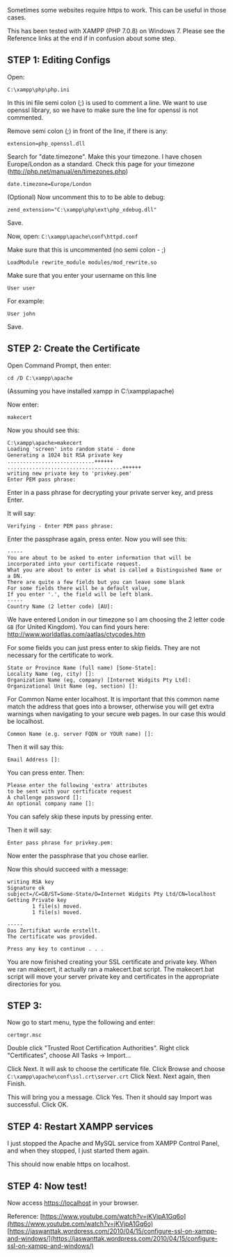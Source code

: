Sometimes some websites require https to work. This can be useful in those cases.

This has been tested with XAMPP (PHP 7.0.8) on Windows 7. Please see the Reference links at the end if in confusion about some step.

## STEP 1: Editing Configs

Open:
```
C:\xampp\php\php.ini
```

In this ini file semi colon (;) is used to comment a line. We want to use openssl library, so we have to make sure the line for openssl is not commented.

Remove semi colon (;) in front of the line, if there is any:
```
extension=php_openssl.dll
```

Search for "date.timezone". Make this your timezone. I have chosen Europe/London as a standard. Check this page for your timezone (http://php.net/manual/en/timezones.php)
```
date.timezone=Europe/London
```

(Optional)
Now uncomment this to to be able to debug:
```
zend_extension="C:\xampp\php\ext\php_xdebug.dll" 
```

Save.

Now, open: `C:\xampp\apache\conf\httpd.conf`

Make sure that this is uncommented (no semi colon - ;)
```
LoadModule rewrite_module modules/mod_rewrite.so
```

Make sure that you enter your username on this line
```
User user
```

For example:
```
User john
```

Save.


## STEP 2: Create the Certificate

Open Command Prompt, then enter:
```
cd /D C:\xampp\apache
```
(Assuming you have installed xampp in C:\xampp\apache)

Now enter:
```
makecert
```

Now you should see this:
```
C:\xampp\apache>makecert
Loading 'screen' into random state - done
Generating a 1024 bit RSA private key
............................++++++
.....................................++++++
writing new private key to 'privkey.pem'
Enter PEM pass phrase:
```

Enter in a pass phrase for decrypting your private server key, and press Enter.

It will say:
```
Verifying - Enter PEM pass phrase:
```

Enter the passphrase again, press enter. Now you will see this:

```
-----
You are about to be asked to enter information that will be incorporated into your certificate request.
What you are about to enter is what is called a Distinguished Name or a DN.
There are quite a few fields but you can leave some blank
For some fields there will be a default value,
If you enter '.', the field will be left blank.
-----
Country Name (2 letter code) [AU]:
```

We have entered London in our timezone so I am choosing the 2 letter code `GB` (for United Kingdom). You can find yours here: http://www.worldatlas.com/aatlas/ctycodes.htm

For some fields you can just press enter to skip fields. They are not necessary for the certificate to work.

```
State or Province Name (full name) [Some-State]:
Locality Name (eg, city) []:
Organization Name (eg, company) [Internet Widgits Pty Ltd]:
Organizational Unit Name (eg, section) []:
```

For Common Name enter localhost. It is important that this common name match the address that goes into a browser, otherwise you will get extra warnings when navigating to your secure web pages. In our case this would be localhost.
```
Common Name (e.g. server FQDN or YOUR name) []:
```

Then it will say this:
```
Email Address []:
```

You can press enter. Then:
```
Please enter the following 'extra' attributes
to be sent with your certificate request
A challenge password []:
An optional company name []:
```

You can safely skip these inputs by pressing enter.

Then it will say:
```
Enter pass phrase for privkey.pem:
```

Now enter the passphrase that you chose earlier.

Now this should succeed with a message:
```
writing RSA key
Signature ok
subject=/C=GB/ST=Some-State/O=Internet Widgits Pty Ltd/CN=localhost
Getting Private key
        1 file(s) moved.
        1 file(s) moved.

-----
Das Zertifikat wurde erstellt.
The certificate was provided.

Press any key to continue . . .
```

You are now finished creating your SSL certificate and private key. When we ran makecert, it actually ran a makecert.bat script. The makecert.bat script will move your server private key and certificates in the appropriate directories for you.


## STEP 3:

Now go to start menu, type the following and enter:
```
certmgr.msc
```

Double click "Trusted Root Certification Authorities".
Right click "Certificates", choose All Tasks -> Import...

Click Next.
It will ask to choose the certificate file. Click Browse and choose `C:\xampp\apache\conf\ssl.crt\server.crt`
Click Next. Next again, then Finish.

This will bring you a message. Click Yes. Then it should say Import was successful. Click OK.

## STEP 4: Restart XAMPP services

I just stopped the Apache and MySQL service from XAMPP Control Panel, and when they stopped, I just started them again.

This should now enable https on localhost.

## STEP 4: Now test!
Now access [https://localhost](https://localhost) in your browser.


Reference:
[https://www.youtube.com/watch?v=jKVjpA1Gq6o](https://www.youtube.com/watch?v=jKVjpA1Gq6o)
[https://jaswanttak.wordpress.com/2010/04/15/configure-ssl-on-xampp-and-windows/](https://jaswanttak.wordpress.com/2010/04/15/configure-ssl-on-xampp-and-windows/)